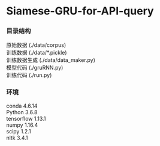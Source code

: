# Siamese-GRU-for-API-query

### 目录结构
原始数据 (./data/corpus)  
训练数据 (./data/*.pickle)  
训练数据生成 (./data/data_maker.py)  
模型代码 (./gruRNN.py)  
训练代码 (./run.py)  

### 环境
conda 4.6.14  
Python 3.6.8  
tensorflow 1.13.1  
numpy 1.16.4  
scipy 1.2.1  
nltk 3.4.1  
